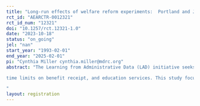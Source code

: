 ```yaml
---
title: "Long-run effects of welfare reform experiments:  Portland and Jobs First"
rct_id: "AEARCTR-0012321"
rct_id_num: "12321"
doi: "10.1257/rct.12321-1.0"
date: "2023-10-18"
status: "on_going"
jel: "nan"
start_year: "1993-02-01"
end_year: "2025-02-01"
pi: "Cynthia Miller cynthia.miller@mdrc.org"
abstract: "The Learning from Administrative Data (LAD) initiative seeks to extend the evidence of the long-term effects of various welfare-to-work programs evaluated in the 1990s, programs that included components such as earnings supplements, child care subsidies, work requirements,
time limits on benefit receipt, and education services. This study focuses on two programs.  The first is Connecticut Jobs First, one of the first welfare reform initiatives to impose statewide time limits on welfare receipt. These time limits were coupled with financial incentives designed to encourage work.  The second is the NEWWS program in Portland, which provided employment and support services to a broad cross section of individuals receiving Aid to Families with Dependent Children (AFDC), the prior name for what is now called Temporary Assistance for Needy Families, or TANF. This study will merge data for the study participants with multiple sources of demographic and administrative data in order to assess effects on employment, earnings, fertility, and mortality. The primary focus will be to assess effects on these outcomes during adulthood for individuals who were children during the program period, although effects will also be estimated for selected outcomes for the adult participants.
"
layout: registration
---
```


